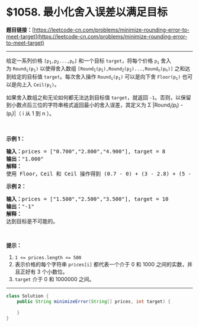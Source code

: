 # $1058. 最小化舍入误差以满足目标

**题目链接：**[https://leetcode-cn.com/problems/minimize-rounding-error-to-meet-target](https://leetcode-cn.com/problems/minimize-rounding-error-to-meet-target)

---

<div class="content__1Y2H">
 <div class="notranslate">
  <p>给定一系列价格&nbsp;<code>[p<sub>1</sub>,p<sub>2</sub>...,p<sub>n</sub>]</code>&nbsp;和一个目标&nbsp;<code>target</code>，将每个价格&nbsp;<code>p<sub>i</sub></code>&nbsp;舍入为&nbsp;<code>Round<sub>i</sub>(p<sub>i</sub>)</code>&nbsp;以使得舍入数组&nbsp;<code>[Round<sub>1</sub>(p<sub>1</sub>),Round<sub>2</sub>(p<sub>2</sub>)...,Round<sub>n</sub>(p<sub>n</sub>)]</code>&nbsp;之和达到给定的目标值&nbsp;<code>target</code>。每次舍入操作&nbsp;<code>Round<sub>i</sub>(p<sub>i</sub>)</code>&nbsp;可以是向下舍&nbsp;<code>Floor(p<sub>i</sub>)</code>&nbsp;也可以是向上入&nbsp;<code>Ceil(p<sub>i</sub>)</code>。</p> 
  <p>如果舍入数组之和无论如何都无法达到目标值&nbsp;<code>target</code>，就返回 <code>-1</code>。否则，以保留到小数点后三位的字符串格式返回最小的舍入误差，其定义为 Σ |Round<sub>i</sub>(p<sub>i</sub>) - (p<sub>i</sub>)|（&nbsp;i 从 1 到 n ）。</p> 
  <p>&nbsp;</p> 
  <p><strong>示例 1：</strong></p> 
  <pre class="language-text"><strong>输入：</strong>prices = ["0.700","2.800","4.900"], target = 8
<strong>输出：</strong>"1.000"
<strong>解释： </strong>
使用 Floor，Ceil 和 Ceil 操作得到 (0.7 - 0) + (3 - 2.8) + (5 - 4.9) = 0.7 + 0.2 + 0.1 = 1.0 。
</pre> 
  <p><strong>示例 2：</strong></p> 
  <pre class="language-text"><strong>输入：</strong>prices = ["1.500","2.500","3.500"], target = 10
<strong>输出：</strong>"-1"
<strong>解释：</strong>
达到目标是不可能的。</pre> 
  <p>&nbsp;</p> 
  <p><strong>提示：</strong></p> 
  <ol> 
   <li><code>1 &lt;= prices.length &lt;= 500</code></li> 
   <li>表示价格的每个字符串&nbsp;<code>prices[i]</code>&nbsp;都代表一个介于 0 和 1000&nbsp;之间的实数，并且正好有 3 个小数位。</li> 
   <li><code>target</code>&nbsp;介于&nbsp;0 和 1000000&nbsp;之间。</li> 
  </ol> 
 </div>
</div>

---

```java
class Solution {
    public String minimizeError(String[] prices, int target) {
        
    }
}
```